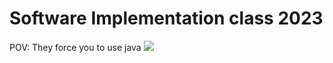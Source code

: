 # Software Implementation class 2023

POV: They force you to use java
![](https://media0.giphy.com/media/RE4MAgUZYyGcwSQlhF/giphy.gif)
